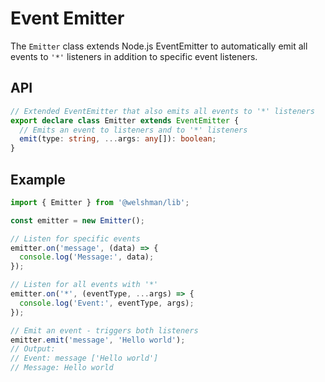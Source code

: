 # Event Emitter

The `Emitter` class extends Node.js EventEmitter to automatically emit all events to `'*'` listeners in addition to specific event listeners.

## API

```typescript
// Extended EventEmitter that also emits all events to '*' listeners
export declare class Emitter extends EventEmitter {
  // Emits an event to listeners and to '*' listeners
  emit(type: string, ...args: any[]): boolean;
}
```

## Example

```typescript
import { Emitter } from '@welshman/lib';

const emitter = new Emitter();

// Listen for specific events
emitter.on('message', (data) => {
  console.log('Message:', data);
});

// Listen for all events with '*'
emitter.on('*', (eventType, ...args) => {
  console.log('Event:', eventType, args);
});

// Emit an event - triggers both listeners
emitter.emit('message', 'Hello world');
// Output:
// Event: message ['Hello world']
// Message: Hello world
```